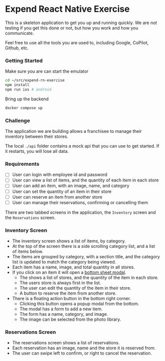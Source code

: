 # Expend React Native Exercise

This is a skeleton application to get you up and running quickly.
We are _not_ testing if you get this done or not, but how you work and how you communicate.

Feel free to use all the tools you are used to, including Google, CoPilot, Github, etc.

### Getting Started

Make sure you are can start the emulator

```bash
cd ~/src/expend-rn-exercise
npm install
npm run ios # android
```

Bring up the backend

```bash
docker compose up
```

### Challenge

The application we are building allows a franchisee to manage their inventory between their stores.

The local `./api` folder contains a mock api that you can use to get started. If it restarts, you will lose all data.

### Requirements

- [ ] User can login with employee id and password
- [ ] User can view a list of items, and the quantity of each item in each store
- [ ] User can add an item, with an image, name, and category
- [ ] User can set the quantity of an item in their store
- [ ] User can reserve an item from another store
- [ ] User can manage their reservations, confirming or cancelling them

There are two tabbed screens in the application, the `Inventory` screen and the `Reservations` screen.

### Inventory Screen

- The inventory screen shows a list of items, by category.
- At the top of the screen there is a side scrolling category list, and a list of items below.
- The items are grouped by category, with a section title, and the category list is updated to match the category being viewed.
- Each item has a name, image, and total quantity in all stores.
- If you click on an item it will open a [bottom sheet modal](https://gorhom.github.io/react-native-bottom-sheet/modal/).
    - The shows a list of stores, and the quantity of the item in each store.
    - The users store is always first in the list.
    - The user can edit the quantity of the item in their store.
    - A button to reserve the item from another store.
- There is a floating action button in the bottom right corner.
    - Clicking this button opens a popup modal from the bottom.
    - The modal has a form to add a new item.
    - The form has a name, category, and image.
    - The image can be selected from the photo library.

### Reservations Screen

- The reservations screen shows a list of reservations.
- Each reservation has an image, name and the store it is reserved from.
- The user can swipe left to confirm, or right to cancel the reservation.